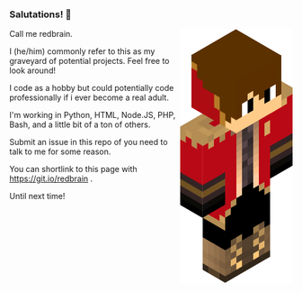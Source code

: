 ### Salutations! 👋
<img src = 'https://github.com/redbrain/redbrain/raw/master/fullbody.png' alt = 'Awesome Matrix Code' align='right'/>

Call me redbrain.   

I (he/him) commonly refer to this as my graveyard of potential projects. Feel free to look around!   

I code as a hobby but could potentially code professionally if i ever become a real adult.   

I'm working in Python, HTML, Node.JS, PHP, Bash, and a little bit of a ton of others.   

Submit an issue in this repo of you need to talk to me for some reason.   

You can shortlink to this page with https://git.io/redbrain .   

Until next time!




<!--
**redbrain/redbrain** is a ✨ _special_ ✨ repository because its `README.md` (this file) appears on your GitHub profile.

Here are some ideas to get you started:

- 🔭 I’m currently working on ...
- 🌱 I’m currently learning ...
- 👯 I’m looking to collaborate on ...
- 🤔 I’m looking for help with ...
- 💬 Ask me about ...
- 📫 How to reach me: ...
- 😄 Pronouns: ...
- ⚡ Fun fact: ...
-->
